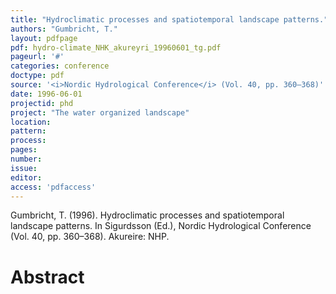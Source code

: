 ```yaml
---
title: "Hydroclimatic processes and spatiotemporal landscape patterns."
authors: "Gumbricht, T."
layout: pdfpage
pdf: hydro-climate_NHK_akureyri_19960601_tg.pdf
pageurl: '#'
categories: conference
doctype: pdf
source: '<i>Nordic Hydrological Conference</i> (Vol. 40, pp. 360–368)'
date: 1996-06-01
projectid: phd
project: "The water organized landscape"
location:
pattern:
process:
pages:
number:
issue:
editor:
access: 'pdfaccess'
---
```


Gumbricht, T. (1996). Hydroclimatic processes and spatiotemporal landscape patterns. In Sigurdsson (Ed.), Nordic Hydrological Conference (Vol. 40, pp. 360–368). Akureire: NHP.

<h1 class='foot-description'>Abstract</h1>
